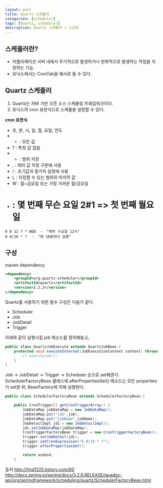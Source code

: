 ```yaml
---
layout: post
title: Quartz 스케줄러
categories: [scheduler]
tags: [Quartz, scheduler]
description: Quartz 스케줄러 + 스프링
---
```


## 스케줄러란?
* 어플리케이션 서버 내에서 주기적으로 발생하거나 반복적으로 발생하는 작업을 지원하는 기능.
* 유닉스에서는 CronTab을 예시로 들 수 있다.

## Quartz 스케줄러
1. Quartz는 자바 기반 오픈 소스 스케줄링 프레임워크이다.
2. 유닉스의 cron 표현식으로 스케줄을 설정할 수 있다.

**cron 표현식**
* 초, 분, 시, 일, 월, 요일, 연도
* * : 모든 값
* ? : 특정 값 없음
* - : 범위 지정
* , : 여러 값 지정 구분에 사용
* / : 초기값과 증가치 설정에 사용
* L : 지정할 수 있는 범위의 마지막 값
* W : 월~금요일 또는 가장 가까운 월/금요일
* # : 몇 번째 무슨 요일 2#1 => 첫 번째 월요일

```
0 0 12 ? * WEB  -  "매주 수요일 12시"
0 0/10 * ?  -  "매 10분마다 실행"
```

## 구성
maven dependency

``` xml
<dependency>
	<groupId>org.quartz-scheduler</groupId>
	<artifactId>quartz</artifactId>
	<version>2.2.2</version>
</dependency>
```

Quartz를 사용하기 위한 필수 구성은 다음가 같다.
* Scheduler
* Job
* JobDetail
* Trigger



아래와 같이 실행시킬 job 메소드를 정의해놓고,

``` java
public class QuartzJobExecute extends QuartzJobBean {
	protected void executeInternal(JobExecutionContext context) throws JobExecutionException {
    	// executeJob();
    }
}
```

Job -> JobDetail -> Trigger -> Scheduler 순으로 set해준다.
SchedulerFactoryBean 클래스에 afterPropertiesSet() 메소드는 모든 properties가 set된 뒤, BeanFactory에 의해 실행된다.


``` java
public class SchedulerFactoryBean extends SchedulerFactoryBean {

	public CronTrigger[] getCronTriggerArray() {
    	JobDataMap jobDataMap = new JobDataMap();
        jobDataMap.put("job",job);
        jobDataMap.put("jobName",jobName);
        JobDetailImpl jdi = new JobDetailImpl();
        jdi.setJobDataMap(jobDataMap);
        CronTriggerFactoryBean trigger = new CronTriggerFactoryBean();
        trigger.setJobDetail(jdi);
        trigger.setCronExpression("0 0/10 * ?");
        trigger.afterPropertiesSet();

        return asdasd;
    }
```



출처
http://fmd1225.tistory.com/60
http://docs.spring.io/spring/docs/3.2.6.RELEASE/javadoc-api/org/springframework/scheduling/quartz/SchedulerFactoryBean.html
